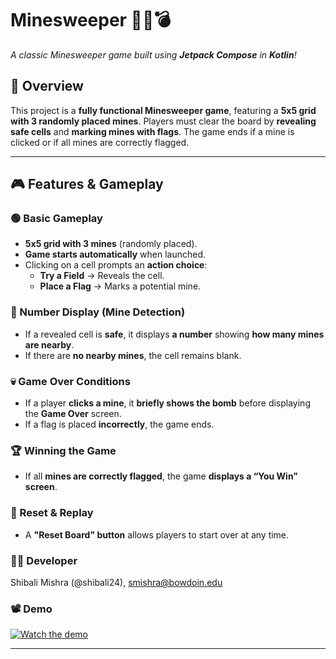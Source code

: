 # **Minesweeper 🏴‍☠️💣**
*A classic Minesweeper game built using **Jetpack Compose** in **Kotlin**!*

## **📌 Overview**
This project is a **fully functional Minesweeper game**, featuring a **5x5 grid with 3 randomly placed mines**. Players must clear the board by **revealing safe cells** and **marking mines with flags**. The game ends if a mine is clicked or if all mines are correctly flagged.

---

## **🎮 Features & Gameplay**
### **🟢 Basic Gameplay**
- **5x5 grid with 3 mines** (randomly placed).
- **Game starts automatically** when launched.
- Clicking on a cell prompts an **action choice**:
  - **Try a Field** → Reveals the cell.
  - **Place a Flag** → Marks a potential mine.

### **🔢 Number Display (Mine Detection)**
- If a revealed cell is **safe**, it displays **a number** showing **how many mines are nearby**.
- If there are **no nearby mines**, the cell remains blank.

### **💀 Game Over Conditions**
- If a player **clicks a mine**, it **briefly shows the bomb** before displaying the **Game Over** screen.
- If a flag is placed **incorrectly**, the game ends.

### **🏆 Winning the Game**
- If all **mines are correctly flagged**, the game **displays a “You Win” screen**.

### **🔄 Reset & Replay**
- A **"Reset Board" button** allows players to start over at any time.

### **👨‍💻 Developer**
Shibali Mishra (@shibali24), smishra@bowdoin.edu

### 📽 Demo

[![Watch the demo](https://img.youtube.com/vi/T__312NzEnA/0.jpg)](https://www.youtube.com/watch?v=T__312NzEnA)


---
